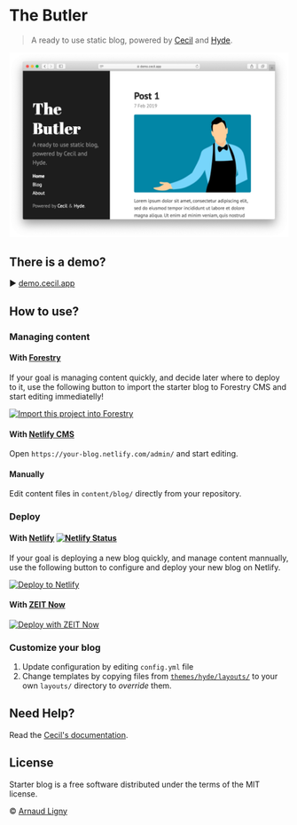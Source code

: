 # The Butler

> A ready to use static blog, powered by [Cecil](https://cecil.app) and [Hyde](https://github.com/Cecilapp/theme-hyde).

![Cecil preview](static/images/cecil-preview.png)

## There is a demo?

:arrow_forward: [demo.cecil.app](https://demo.cecil.app/)

## How to use?

### Managing content

#### With [Forestry](https://forestry.io)

If your goal is managing content quickly, and decide later where to deploy to it, use the following button to import the starter blog to Forestry CMS and start editing immediatelly!

[![Import this project into Forestry](https://assets.forestry.io/import-to-forestryK.svg)](https://app.forestry.io/quick-start?repo=cecilapp/starter-blog&engine=hugo)

#### With [Netlify CMS](https://www.netlifycms.org)

Open `https://your-blog.netlify.com/admin/` and start editing.

#### Manually

Edit content files in `content/blog/` directly from your repository.

### Deploy

#### With [Netlify](https://www.netlify.com) [![Netlify Status](https://api.netlify.com/api/v1/badges/5193c3e6-faae-4922-996e-069768d173a9/deploy-status)](https://app.netlify.com/sites/cecil-demo/deploys)

If your goal is deploying a new blog quickly, and manage content mannually, use the following button to configure and deploy your new blog on Netlify.

[![Deploy to Netlify](https://www.netlify.com/img/deploy/button.svg)](https://app.netlify.com/start/deploy?repository=https://github.com/Cecilapp/starter-blog)

#### With [ZEIT Now](https://zeit.co)

[![Deploy with ZEIT Now](https://zeit.co/button)](https://zeit.co/new/project?template=https://github.com/Cecilapp/starter-blog)

### Customize your blog

1. Update configuration by editing `config.yml` file
2. Change templates by copying files from [`themes/hyde/layouts/`](https://github.com/Cecilapp/theme-hyde/tree/master/layouts) to your own `layouts/` directory to _override_ them.

## Need Help?

Read the [Cecil's documentation](https://cecil.app/documentation/).

## License

Starter blog is a free software distributed under the terms of the MIT license.

© [Arnaud Ligny](https://arnaudligny.fr)
